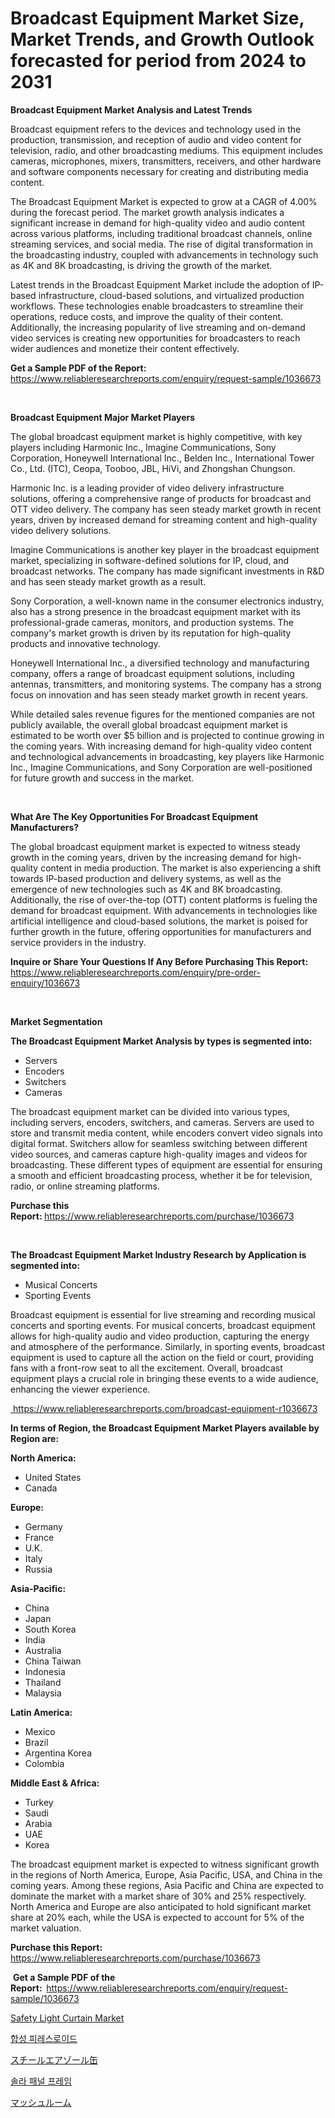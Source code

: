 <p><h1>Broadcast Equipment Market Size, Market Trends, and Growth Outlook forecasted for period from 2024 to 2031</h1></p><p><strong>Broadcast Equipment Market Analysis and Latest Trends</strong></p>
<p><p>Broadcast equipment refers to the devices and technology used in the production, transmission, and reception of audio and video content for television, radio, and other broadcasting mediums. This equipment includes cameras, microphones, mixers, transmitters, receivers, and other hardware and software components necessary for creating and distributing media content.</p><p>The Broadcast Equipment Market is expected to grow at a CAGR of 4.00% during the forecast period. The market growth analysis indicates a significant increase in demand for high-quality video and audio content across various platforms, including traditional broadcast channels, online streaming services, and social media. The rise of digital transformation in the broadcasting industry, coupled with advancements in technology such as 4K and 8K broadcasting, is driving the growth of the market.</p><p>Latest trends in the Broadcast Equipment Market include the adoption of IP-based infrastructure, cloud-based solutions, and virtualized production workflows. These technologies enable broadcasters to streamline their operations, reduce costs, and improve the quality of their content. Additionally, the increasing popularity of live streaming and on-demand video services is creating new opportunities for broadcasters to reach wider audiences and monetize their content effectively.</p></p>
<p><strong>Get a Sample PDF of the Report:&nbsp;</strong> <a href="https://www.reliableresearchreports.com/enquiry/request-sample/1036673">https://www.reliableresearchreports.com/enquiry/request-sample/1036673</a></p>
<p>&nbsp;</p>
<p><strong>Broadcast Equipment Major Market Players</strong></p>
<p><p>The global broadcast equipment market is highly competitive, with key players including Harmonic Inc., Imagine Communications, Sony Corporation, Honeywell International Inc., Belden Inc., International Tower Co., Ltd. (ITC), Ceopa, Tooboo, JBL, HiVi, and Zhongshan Chungson.</p><p>Harmonic Inc. is a leading provider of video delivery infrastructure solutions, offering a comprehensive range of products for broadcast and OTT video delivery. The company has seen steady market growth in recent years, driven by increased demand for streaming content and high-quality video delivery solutions.</p><p>Imagine Communications is another key player in the broadcast equipment market, specializing in software-defined solutions for IP, cloud, and broadcast networks. The company has made significant investments in R&D and has seen steady market growth as a result.</p><p>Sony Corporation, a well-known name in the consumer electronics industry, also has a strong presence in the broadcast equipment market with its professional-grade cameras, monitors, and production systems. The company's market growth is driven by its reputation for high-quality products and innovative technology.</p><p>Honeywell International Inc., a diversified technology and manufacturing company, offers a range of broadcast equipment solutions, including antennas, transmitters, and monitoring systems. The company has a strong focus on innovation and has seen steady market growth in recent years.</p><p>While detailed sales revenue figures for the mentioned companies are not publicly available, the overall global broadcast equipment market is estimated to be worth over $5 billion and is projected to continue growing in the coming years. With increasing demand for high-quality video content and technological advancements in broadcasting, key players like Harmonic Inc., Imagine Communications, and Sony Corporation are well-positioned for future growth and success in the market.</p></p>
<p>&nbsp;</p>
<p><strong>What Are The Key Opportunities For Broadcast Equipment Manufacturers?</strong></p>
<p><p>The global broadcast equipment market is expected to witness steady growth in the coming years, driven by the increasing demand for high-quality content in media production. The market is also experiencing a shift towards IP-based production and delivery systems, as well as the emergence of new technologies such as 4K and 8K broadcasting. Additionally, the rise of over-the-top (OTT) content platforms is fueling the demand for broadcast equipment. With advancements in technologies like artificial intelligence and cloud-based solutions, the market is poised for further growth in the future, offering opportunities for manufacturers and service providers in the industry.</p></p>
<p><strong>Inquire or Share Your Questions If Any Before Purchasing This Report:</strong> <a href="https://www.reliableresearchreports.com/enquiry/pre-order-enquiry/1036673">https://www.reliableresearchreports.com/enquiry/pre-order-enquiry/1036673</a></p>
<p>&nbsp;</p>
<p><strong>Market Segmentation</strong></p>
<p><strong>The Broadcast Equipment Market Analysis by types is segmented into:</strong></p>
<p><ul><li>Servers</li><li>Encoders</li><li>Switchers</li><li>Cameras</li></ul></p>
<p><p>The broadcast equipment market can be divided into various types, including servers, encoders, switchers, and cameras. Servers are used to store and transmit media content, while encoders convert video signals into digital format. Switchers allow for seamless switching between different video sources, and cameras capture high-quality images and videos for broadcasting. These different types of equipment are essential for ensuring a smooth and efficient broadcasting process, whether it be for television, radio, or online streaming platforms.</p></p>
<p><strong>Purchase this Report:&nbsp;</strong><a href="https://www.reliableresearchreports.com/purchase/1036673">https://www.reliableresearchreports.com/purchase/1036673</a></p>
<p>&nbsp;</p>
<p><strong>The Broadcast Equipment Market Industry Research by Application is segmented into:</strong></p>
<p><ul><li>Musical Concerts</li><li>Sporting Events</li></ul></p>
<p><p>Broadcast equipment is essential for live streaming and recording musical concerts and sporting events. For musical concerts, broadcast equipment allows for high-quality audio and video production, capturing the energy and atmosphere of the performance. Similarly, in sporting events, broadcast equipment is used to capture all the action on the field or court, providing fans with a front-row seat to all the excitement. Overall, broadcast equipment plays a crucial role in bringing these events to a wide audience, enhancing the viewer experience.</p></p>
<p><a href="https://www.reliableresearchreports.com/broadcast-equipment-r1036673">&nbsp;https://www.reliableresearchreports.com/broadcast-equipment-r1036673</a></p>
<p><strong>In terms of Region, the Broadcast Equipment Market Players available by Region are:</strong></p>
<p>
    <p> <strong> North America: </strong>
        <ul>
            <li>United States</li>
            <li>Canada</li>
        </ul>
        </p> 
    <p> <strong> Europe: </strong>
        <ul>
            <li>Germany</li>
            <li>France</li>
            <li>U.K.</li>
            <li>Italy</li>
            <li>Russia</li>
        </ul>
        </p> 
    <p> <strong> Asia-Pacific: </strong>
        <ul>
            <li>China</li>
            <li>Japan</li>
            <li>South Korea</li>
            <li>India</li>
            <li>Australia</li>
            <li>China Taiwan</li>
            <li>Indonesia</li>
            <li>Thailand</li>
            <li>Malaysia</li>
        </ul>
        </p> 
    <p> <strong> Latin America: </strong>
        <ul>
            <li>Mexico</li>
            <li>Brazil</li>
            <li>Argentina Korea</li>
            <li>Colombia</li>
        </ul>
        </p> 
    <p> <strong> Middle East & Africa: </strong>
        <ul>
            <li>Turkey</li>
            <li>Saudi</li>
            <li>Arabia</li>
            <li>UAE</li>
            <li>Korea</li>
        </ul>
    </p>
    </p>
<p><p>The broadcast equipment market is expected to witness significant growth in the regions of North America, Europe, Asia Pacific, USA, and China in the coming years. Among these regions, Asia Pacific and China are expected to dominate the market with a market share of 30% and 25% respectively. North America and Europe are also anticipated to hold significant market share at 20% each, while the USA is expected to account for 5% of the market valuation.</p></p>
<p><strong>Purchase this Report: </strong><a href="https://www.reliableresearchreports.com/purchase/1036673">https://www.reliableresearchreports.com/purchase/1036673</a></p>
<p>&nbsp;<strong>Get a Sample PDF of the Report:&nbsp;&nbsp;</strong><a href="https://www.reliableresearchreports.com/enquiry/request-sample/1036673">https://www.reliableresearchreports.com/enquiry/request-sample/1036673</a></p>
<p><strong></strong></p>
<p><p><a href="https://github.com/Airanohannonzb68e5pb53oc1/Market-Research-Report-List-2/blob/main/safety-light-curtain-market.md">Safety Light Curtain Market</a></p><p><a href="https://github.com/TimmyMann6767/Market-Research-Report-List-1/blob/main/909091019603.md">합성 피레스로이드</a></p><p><a href="https://medium.com/@austinallan03/%E9%8B%BC%E8%A3%BD%E3%82%A8%E3%82%A2%E3%82%BE%E3%83%BC%E3%83%AB%E7%BC%B6%E5%B8%82%E5%A0%B4-2031%E5%B9%B4%E3%81%BE%E3%81%A7%E3%81%AE%E6%88%90%E5%8A%9F%E3%81%99%E3%82%8B%E3%83%93%E3%82%B8%E3%83%8D%E3%82%B9%E6%88%A6%E7%95%A5%E3%81%AE%E9%8D%B5-46da9ed05b10">スチールエアゾール缶</a></p><p><a href="https://medium.com/@tonyolfson67562023/%ED%83%9C%EC%96%91%EA%B4%91-%ED%8C%A8%EB%84%90-%ED%94%84%EB%A0%88%EC%9E%84-%EC%8B%9C%EC%9E%A5-2031%EB%85%84%EA%B9%8C%EC%A7%80%EC%9D%98-%EB%8F%99%ED%96%A5-%EC%98%88%EC%B8%A1-%EB%B0%8F-%EA%B2%BD%EC%9F%81-%EB%B6%84%EC%84%9D-ae74bfecb28c">솔라 패널 프레임</a></p><p><a href="https://github.com/AriMuller2009/Market-Research-Report-List-1/blob/main/615111421052.md">マッシュルーム</a></p></p>